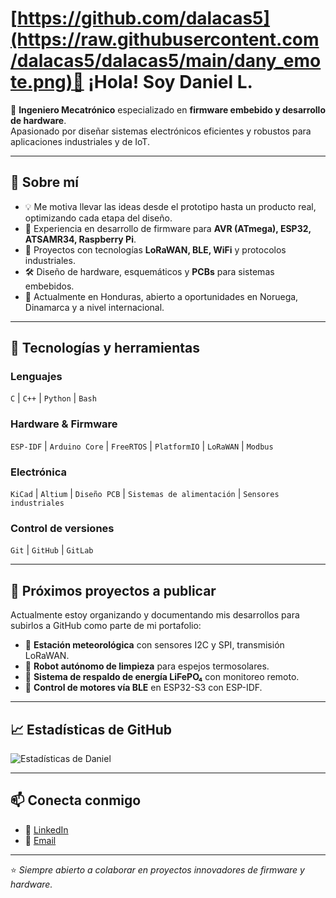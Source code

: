# [https://github.com/dalacas5](https://raw.githubusercontent.com/dalacas5/dalacas5/main/dany_emote.png)👋 ¡Hola! Soy Daniel L.

🎯 **Ingeniero Mecatrónico** especializado en **firmware embebido y desarrollo de hardware**.  
Apasionado por diseñar sistemas electrónicos eficientes y robustos para aplicaciones industriales y de IoT.

---

## 🚀 Sobre mí
- 💡 Me motiva llevar las ideas desde el prototipo hasta un producto real, optimizando cada etapa del diseño.
- 🔧 Experiencia en desarrollo de firmware para **AVR (ATmega), ESP32, ATSAMR34, Raspberry Pi**.
- 📡 Proyectos con tecnologías **LoRaWAN, BLE, WiFi** y protocolos industriales.
- 🛠 Diseño de hardware, esquemáticos y **PCBs** para sistemas embebidos.
- 📍 Actualmente en Honduras, abierto a oportunidades en Noruega, Dinamarca y a nivel internacional.

---

## 🧰 Tecnologías y herramientas

### Lenguajes
`C` | `C++` | `Python` | `Bash`

### Hardware & Firmware
`ESP-IDF` | `Arduino Core` | `FreeRTOS` | `PlatformIO` | `LoRaWAN` | `Modbus`

### Electrónica
`KiCad` | `Altium` | `Diseño PCB` | `Sistemas de alimentación` | `Sensores industriales`

### Control de versiones
`Git` | `GitHub` | `GitLab`

---

## 📂 Próximos proyectos a publicar
Actualmente estoy organizando y documentando mis desarrollos para subirlos a GitHub como parte de mi portafolio:

- 🔹 **Estación meteorológica** con sensores I2C y SPI, transmisión LoRaWAN.
- 🔹 **Robot autónomo de limpieza** para espejos termosolares.
- 🔹 **Sistema de respaldo de energía LiFePO₄** con monitoreo remoto.
- 🔹 **Control de motores vía BLE** en ESP32-S3 con ESP-IDF.

---

## 📈 Estadísticas de GitHub
![Estadísticas de Daniel](https://github-readme-stats.vercel.app/api?username=dalacas5&show_icons=true&theme=radical)

---

## 📫 Conecta conmigo
- 💼 [LinkedIn](https://www.linkedin.com/in/dalacas/)
- 📧 [Email](mailto:tuemail@dominio.com)

---

⭐ _Siempre abierto a colaborar en proyectos innovadores de firmware y hardware._


<!--
**dalacas5/dalacas5** is a ✨ _special_ ✨ repository because its `README.md` (this file) appears on your GitHub profile.

Here are some ideas to get you started:

- 🔭 I’m currently working on ...
- 🌱 I’m currently learning ...
- 👯 I’m looking to collaborate on ...
- 🤔 I’m looking for help with ...
- 💬 Ask me about ...
- 📫 How to reach me: ...
- 😄 Pronouns: ...
- ⚡ Fun fact: ...
-->
